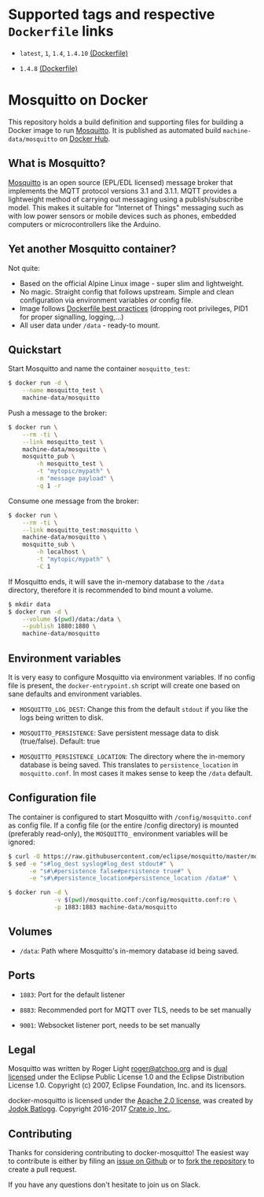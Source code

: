 # Supported tags and respective `Dockerfile` links

- `latest`, `1`, `1.4`, `1.4.10` [(Dockerfile)](https://github.com/machine-data/docker-oauth2_proxy/blob/master/Dockerfile)

- `1.4.8` [(Dockerfile)](https://github.com/machine-data/docker-node-red/blob/v1.4.8-r2/Dockerfile)

# Mosquitto on Docker

This repository holds a build definition and supporting files for building a Docker image to run [Mosquitto](https://mosquitto.org).
It is published as automated build `machine-data/mosquitto` on [Docker Hub](https://registry.hub.docker.com/u/machinedata/mosquitto/).

## What is Mosquitto?

[Mosquitto](https://mosquitto.org) is an open source (EPL/EDL licensed) message broker that implements the MQTT protocol versions 3.1 and 3.1.1. MQTT provides a lightweight method of carrying out messaging using a publish/subscribe model. This makes it suitable for "Internet of Things" messaging such as with low power sensors or mobile devices such as phones, embedded computers or microcontrollers like the Arduino.

## Yet another Mosquitto container?

Not quite:
- Based on the official Alpine Linux image - super slim and lightweight.
- No magic. Straight config that follows upstream. Simple and clean configuration via environment variables _or_ config file.
- Image follows [Dockerfile best practices](https://docs.docker.com/engine/userguide/eng-image/dockerfile_best-practices/) (dropping root privileges, PID1 for proper signalling, logging,...)
- All user data under `/data` - ready-to mount.

## Quickstart

Start Mosquitto and name the container `mosquitto_test`:

```sh
$ docker run -d \
    --name mosquitto_test \
    machine-data/mosquitto
```

Push a message to the broker:

```sh
$ docker run \
    --rm -ti \
    --link mosquitto_test \
    machine-data/mosquitto \
    mosquitto_pub \
        -h mosquitto_test \
        -t "mytopic/mypath" \
        -m "message payload" \
        -q 1 -r
```

Consume one message from the broker:

```sh
$ docker run \
    --rm -ti \
    --link mosquitto_test:mosquitto \
    machine-data/mosquitto \
    mosquitto_sub \
        -h localhost \
        -t "mytopic/mypath" \
        -C 1
```

If Mosquitto ends, it will save the in-memory database to the `/data` directory, therefore it is recommended to bind mount a volume.

```sh
$ mkdir data
$ docker run -d \
    --volume $(pwd)/data:/data \
    --publish 1880:1880 \
    machine-data/mosquitto
```

## Environment variables

It is very easy to configure Mosquitto via environment variables. If no config file is present, the `docker-entrypoint.sh` script will create one based on sane defaults and environment variables.

- `MOSQUITTO_LOG_DEST`: Change this from the default `stdout` if you like the logs being written to disk.

- `MOSQUITTO_PERSISTENCE`: Save persistent message data to disk (true/false). Default: true

- `MOSQUITTO_PERSISTENCE_LOCATION`: The directory where the in-memory database is being saved. This translates to `persistence_location` in `mosquitto.conf`. In most cases it makes sense to keep the `/data` default.

## Configuration file

The container is configured to start Mosquitto with `/config/mosquitto.conf` as config file.
If a config file (or the entire /config directory) is mounted (preferably read-only), the `MOSQUITTO_` environment variables will be ignored:

```sh
$ curl -O https://raw.githubusercontent.com/eclipse/mosquitto/master/mosquitto.conf
$ sed -e "s#log_dest syslog#log_dest stdout#" \
      -e "s#\#persistence false#persistence true#" \
      -e "s#\#persistence_location#persistence_location /data#" \

$ docker run -d \
             -v $(pwd)/mosquitto.conf:/config/mosquitto.conf:ro \
             -p 1883:1883 machine-data/mosquitto
```

## Volumes

- `/data`: Path where Mosquitto's in-memory database id being saved.

## Ports

- `1883`: Port for the default listener

- `8883`: Recommended port for MQTT over TLS, needs to be set manually

- `9001`: Websocket listener port, needs to be set manually

## Legal

Mosquitto was written by Roger Light roger@atchoo.org and is [dual licensed](https://github.com/eclipse/mosquitto/blob/master/LICENSE.txt) under the Eclipse Public License 1.0 and the Eclipse Distribution License 1.0.
Copyright (c) 2007, Eclipse Foundation, Inc. and its licensors.

docker-mosquitto is licensed under the [Apache 2.0 license](https://github.com/machine-data/mosquitto/blob/master/LICENSE), was created by [Jodok Batlogg](https://github.com/jodok).
Copyright 2016-2017 [Crate.io, Inc.](https://crate.io).

## Contributing

Thanks for considering contributing to docker-mosquitto!
The easiest way to contribute is either by filing an [issue on Github](https://github.com/machine-data/docker-mosquitto/issues) or to [fork the repository](https://github.com/machine-data/docker-mosquitto/fork) to create a pull request.

If you have any questions don't hesitate to join us on Slack.
